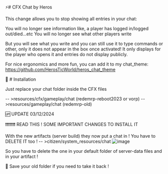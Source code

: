 ⚡# CFX Chat by Heros

This change allows you to stop showing all entries in your chat:

You will no longer see information like, a player has logged in/logged out/died...etc
You will no longer see what other players write

But you will see what you write and you can still use it to type commands or other, only it does not appear in the box once activated!
It only displays for the player who opens it and entries do not display publicly.

For nice ergonomics and more fun, you can add it to my chat_theme: https://github.com/HerosTicWorld/heros_chat_theme


🔄 # Installation

Just replace your chat folder inside the CFX files

-- >resources/cfx/gameplay/chat (redemrp-reboot2023 or vorp)
-- >resources/gameplay/chat (redemrp-old)



🆙 UPDATE 03/12/2024 

❗❗❗❗❗❗❗   READ THIS !  SOME IMPORTANT CHANGES TO INSTALL IT 

With the new artifacts (server build) they now put a chat in ! You have to DELETE IT too !
-- >citizen/system_resources/chat
![image](https://github.com/user-attachments/assets/cc9047cb-e639-4025-8aa1-f6ff4e0a4208)

So you have to delete the one in your default folder of server-data files and in your artifact !




📛 Save your old folder if you need to take it back !



